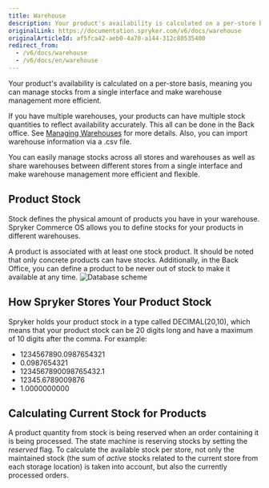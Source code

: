 ```yaml
---
title: Warehouse
description: Your product's availability is calculated on a per-store basis. You can manage stocks across all international entities from a single interface.
originalLink: https://documentation.spryker.com/v6/docs/warehouse
originalArticleId: af5fca42-aeb0-4a70-a144-312c80535400
redirect_from:
  - /v6/docs/warehouse
  - /v6/docs/en/warehouse
---
```


Your product's availability is calculated on a per-store basis, meaning you can manage stocks from a single interface and make warehouse management more efficient.

If you have multiple warehouses, your products can have multiple stock quantities to reflect availability accurately. This all can be done in the Back office. See [Managing Warehouses](/docs/scos/user/user-guides/202009.0/back-office-user-guide/administration/warehouses/managing-warehouses.html) for more details. Also, you can import warehouse information via a .csv file.

You can easily manage stocks across all stores and warehouses as well as share warehouses between different stores from a single interface and make warehouse management more efficient and flexible.

## Product Stock
Stock defines the physical amount of products you have in your warehouse. Spryker Commerce OS allows you to define stocks for your products in different warehouses.

A product is associated with at least one stock product. It should be noted that only concrete products can have stocks. Additionally, in the Back Office, you can define a product to be never out of stock to make it available at any time.
![Database scheme](https://spryker.s3.eu-central-1.amazonaws.com/docs/Features/Inventory+Management/Warehouse+Management/database-scheme-inventory.png)

## How Spryker Stores Your Product Stock
Spryker holds your product stock in a type called DECIMAL(20,10), which means that your product stock can be 20 digits long and have a maximum of 10 digits after the comma. For example:

* 1234567890.0987654321
* 0.0987654321
* 1234567890098765432.1
* 12345.6789009876
* 1.0000000000

## Calculating Current Stock for Products
A product quantity from stock is being reserved when an order containing it is being processed. The state machine is reserving stocks by setting the *reserved* flag. To calculate the available stock per store, not only the maintained stock (the sum of *active* stocks related to the current store from each storage location) is taken into account, but also the currently processed orders.

